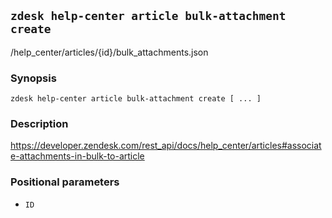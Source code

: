 ## `zdesk help-center article bulk-attachment create`

/help_center/articles/{id}/bulk_attachments.json

### Synopsis

    zdesk help-center article bulk-attachment create [ ... ]

### Description

https://developer.zendesk.com/rest_api/docs/help_center/articles#associate-attachments-in-bulk-to-article

### Positional parameters

* `ID`

